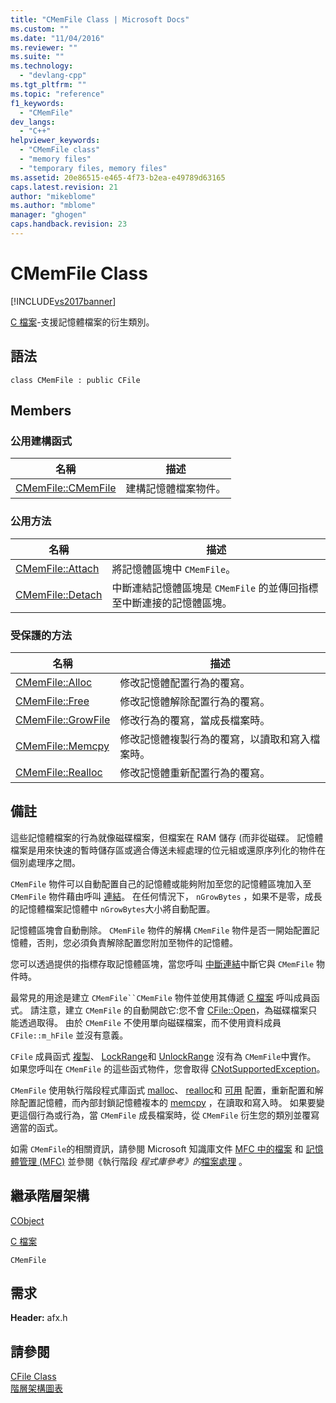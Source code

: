 ```yaml
---
title: "CMemFile Class | Microsoft Docs"
ms.custom: ""
ms.date: "11/04/2016"
ms.reviewer: ""
ms.suite: ""
ms.technology: 
  - "devlang-cpp"
ms.tgt_pltfrm: ""
ms.topic: "reference"
f1_keywords: 
  - "CMemFile"
dev_langs: 
  - "C++"
helpviewer_keywords: 
  - "CMemFile class"
  - "memory files"
  - "temporary files, memory files"
ms.assetid: 20e86515-e465-4f73-b2ea-e49789d63165
caps.latest.revision: 21
author: "mikeblome"
ms.author: "mblome"
manager: "ghogen"
caps.handback.revision: 23
---
```

# CMemFile Class
[!INCLUDE[vs2017banner](../../assembler/inline/includes/vs2017banner.md)]

[C 檔案](../../mfc/reference/cfile-class.md)\-支援記憶體檔案的衍生類別。  
  
## 語法  
  
```  
class CMemFile : public CFile  
```  
  
## Members  
  
### 公用建構函式  
  
|名稱|描述|  
|--------|--------|  
|[CMemFile::CMemFile](../Topic/CMemFile::CMemFile.md)|建構記憶體檔案物件。|  
  
### 公用方法  
  
|名稱|描述|  
|--------|--------|  
|[CMemFile::Attach](../Topic/CMemFile::Attach.md)|將記憶體區塊中 `CMemFile`。|  
|[CMemFile::Detach](../Topic/CMemFile::Detach.md)|中斷連結記憶體區塊是 `CMemFile` 的並傳回指標至中斷連接的記憶體區塊。|  
  
### 受保護的方法  
  
|名稱|描述|  
|--------|--------|  
|[CMemFile::Alloc](../Topic/CMemFile::Alloc.md)|修改記憶體配置行為的覆寫。|  
|[CMemFile::Free](../Topic/CMemFile::Free.md)|修改記憶體解除配置行為的覆寫。|  
|[CMemFile::GrowFile](../Topic/CMemFile::GrowFile.md)|修改行為的覆寫，當成長檔案時。|  
|[CMemFile::Memcpy](../Topic/CMemFile::Memcpy.md)|修改記憶體複製行為的覆寫，以讀取和寫入檔案時。|  
|[CMemFile::Realloc](../Topic/CMemFile::Realloc.md)|修改記憶體重新配置行為的覆寫。|  
  
## 備註  
 這些記憶體檔案的行為就像磁碟檔案，但檔案在 RAM 儲存 \(而非從磁碟。  記憶體檔案是用來快速的暫時儲存區或適合傳送未經處理的位元組或還原序列化的物件在個別處理序之間。  
  
 `CMemFile` 物件可以自動配置自己的記憶體或能夠附加至您的記憶體區塊加入至 `CMemFile` 物件藉由呼叫 [連結](../Topic/CMemFile::Attach.md)。  在任何情況下， `nGrowBytes` ，如果不是零，成長的記憶體檔案記憶體中 `nGrowBytes`大小將自動配置。  
  
 記憶體區塊會自動刪除。 `CMemFile` 物件的解構 `CMemFile` 物件是否一開始配置記憶體，否則，您必須負責解除配置您附加至物件的記憶體。  
  
 您可以透過提供的指標存取記憶體區塊，當您呼叫 [中斷連結](../Topic/CMemFile::Detach.md)中斷它與 `CMemFile` 物件時。  
  
 最常見的用途是建立 `CMemFile``CMemFile` 物件並使用其傳遞 [C 檔案](../../mfc/reference/cfile-class.md) 呼叫成員函式。  請注意，建立 `CMemFile` 的自動開啟它:您不會 [CFile::Open](../Topic/CFile::Open.md)，為磁碟檔案只能透過取得。  由於 `CMemFile` 不使用單向磁碟檔案，而不使用資料成員 `CFile::m_hFile` 並沒有意義。  
  
 `CFile` 成員函式 [複製](../Topic/CFile::Duplicate.md)、 [LockRange](../Topic/CFile::LockRange.md)和 [UnlockRange](../Topic/CFile::UnlockRange.md) 沒有為 `CMemFile`中實作。  如果您呼叫在 `CMemFile` 的這些函式物件，您會取得 [CNotSupportedException](../../mfc/reference/cnotsupportedexception-class.md)。  
  
 `CMemFile` 使用執行階段程式庫函式 [malloc](../../c-runtime-library/reference/malloc.md)、 [realloc](../../c-runtime-library/reference/realloc.md)和 [可用](../../c-runtime-library/reference/free.md) 配置，重新配置和解除配置記憶體，而內部封鎖記憶體複本的 [memcpy](../../c-runtime-library/reference/memcpy-wmemcpy.md) ，在讀取和寫入時。  如果要變更這個行為或行為，當 `CMemFile` 成長檔案時，從 `CMemFile` 衍生您的類別並覆寫適當的函式。  
  
 如需 `CMemFile`的相關資訊，請參閱 Microsoft 知識庫文件 [MFC 中的檔案](../../mfc/files-in-mfc.md) 和 [記憶體管理 \(MFC\)](../../mfc/memory-management.md) 並參閱《執行階段 *程式庫參考》的*[檔案處理](../../c-runtime-library/file-handling.md) 。  
  
## 繼承階層架構  
 [CObject](../../mfc/reference/cobject-class.md)  
  
 [C 檔案](../../mfc/reference/cfile-class.md)  
  
 `CMemFile`  
  
## 需求  
 **Header:** afx.h  
  
## 請參閱  
 [CFile Class](../../mfc/reference/cfile-class.md)   
 [階層架構圖表](../../mfc/hierarchy-chart.md)